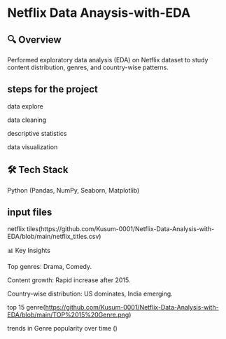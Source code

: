 # Netflix Data Anaysis-with-EDA
<h2>🔍 Overview </h2>
Performed exploratory data analysis (EDA) on Netflix dataset to study content distribution, genres, and country-wise patterns.


<h2> steps for the project </h2>

data explore

data cleaning 

descriptive statistics
 
data visualization

<h2>🛠️ Tech Stack </h2>

Python (Pandas, NumPy, Seaborn, Matplotlib)

<h2> input files </h2>
netflix tiles(https://github.com/Kusum-0001/Netflix-Data-Analysis-with-EDA/blob/main/netflix_titles.csv) 

📊 Key Insights

Top genres: Drama, Comedy.

Content growth: Rapid increase after 2015.

Country-wise distribution: US dominates, India emerging.

top 15 genre(https://github.com/Kusum-0001/Netflix-Data-Analysis-with-EDA/blob/main/TOP%2015%20Genre.png)

trends in Genre popularity over time ()



